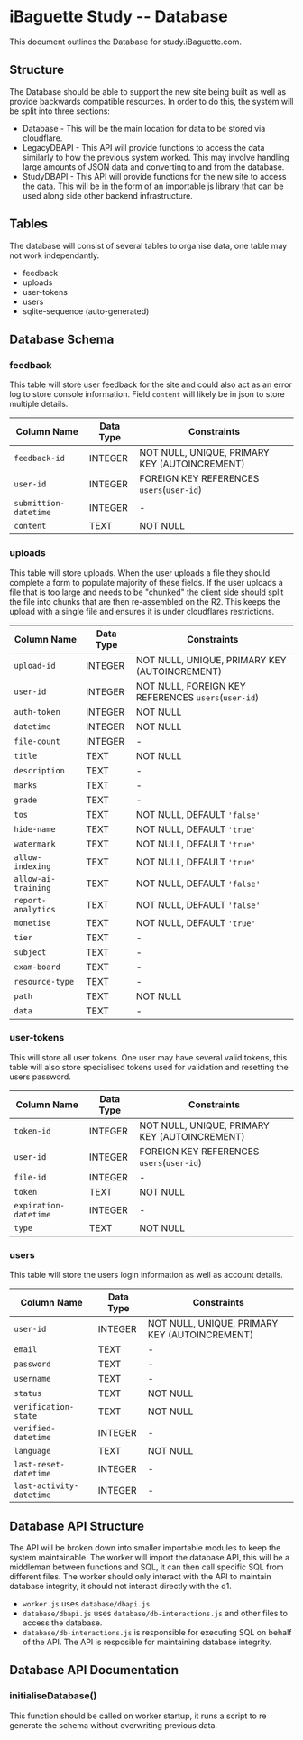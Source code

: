 # iBaguette Study -- Database
This document outlines the Database for study.iBaguette.com.

## Structure

The Database should be able to support the new site being built as well as provide backwards compatible resources.
In order to do this, the system will be split into three sections:
- Database - This will be the main location for data to be stored via cloudflare.
- LegacyDBAPI - This API will provide functions to access the data similarly to how the previous system worked. This may involve handling large amounts of JSON data and converting to and from the database.
- StudyDBAPI - This API will provide functions for the new site to access the data. This will be in the form of an importable js library that can be used along side other backend infrastructure.

## Tables

The database will consist of several tables to organise data, one table may not work independantly.
- feedback
- uploads
- user-tokens
- users
- sqlite-sequence (auto-generated)

## Database Schema

### feedback

This table will store user feedback for the site and could also act as an error log to store console information. Field `content` will likely be in json to store multiple details.

| Column Name            | Data Type | Constraints                                      |
|------------------------|----------|--------------------------------------------------|
| `feedback-id`         | INTEGER  | NOT NULL, UNIQUE, PRIMARY KEY (AUTOINCREMENT)   |
| `user-id`            | INTEGER  | FOREIGN KEY REFERENCES `users`(`user-id`)       |
| `submittion-datetime` | INTEGER  | -                                               |
| `content`            | TEXT     | NOT NULL                                        |

### uploads

This table will store uploads. When the user uploads a file they should complete a form to populate majority of these fields.
If the user uploads a file that is too large and needs to be "chunked" the client side should split the file into chunks that are then re-assembled on the R2. This keeps the upload with a single file and ensures it is under cloudflares restrictions.

| Column Name        | Data Type | Constraints                                      |
|--------------------|----------|--------------------------------------------------|
| `upload-id`       | INTEGER  | NOT NULL, UNIQUE, PRIMARY KEY (AUTOINCREMENT)   |
| `user-id`         | INTEGER  | NOT NULL, FOREIGN KEY REFERENCES `users`(`user-id`) |
| `auth-token`      | INTEGER  | NOT NULL                                        |
| `datetime`        | INTEGER  | NOT NULL                                        |
| `file-count`      | INTEGER  | -                                               |
| `title`          | TEXT     | NOT NULL                                        |
| `description`     | TEXT     | -                                               |
| `marks`          | TEXT     | -                                               |
| `grade`          | TEXT     | -                                               |
| `tos`            | TEXT     | NOT NULL, DEFAULT `'false'`                     |
| `hide-name`      | TEXT     | NOT NULL, DEFAULT `'true'`                      |
| `watermark`      | TEXT     | NOT NULL, DEFAULT `'true'`                      |
| `allow-indexing` | TEXT     | NOT NULL, DEFAULT `'true'`                      |
| `allow-ai-training` | TEXT  | NOT NULL, DEFAULT `'false'`                     |
| `report-analytics` | TEXT  | NOT NULL, DEFAULT `'false'`                     |
| `monetise`       | TEXT     | NOT NULL, DEFAULT `'true'`                      |
| `tier`           | TEXT     | -                                               |
| `subject`        | TEXT     | -                                               |
| `exam-board`     | TEXT     | -                                               |
| `resource-type`  | TEXT     | -                                               |
| `path`      | TEXT     | NOT NULL                                        |
| `data`      | TEXT     | -                                               |


### user-tokens

This will store all user tokens. One user may have several valid tokens, this table will also store specialised tokens used for validation and resetting the users password.

| Column Name            | Data Type | Constraints                                      |
|------------------------|----------|--------------------------------------------------|
| `token-id`           | INTEGER  | NOT NULL, UNIQUE, PRIMARY KEY (AUTOINCREMENT)   |
| `user-id`            | INTEGER  | FOREIGN KEY REFERENCES `users`(`user-id`)       |
| `file-id`            | INTEGER  | -                                               |
| `token`             | TEXT     | NOT NULL                                        |
| `expiration-datetime` | INTEGER  | -                                               |
| `type`              | TEXT     | NOT NULL                                        |

### users

This table will store the users login information as well as account details.

| Column Name             | Data Type | Constraints                                      |
|-------------------------|----------|--------------------------------------------------|
| `user-id`             | INTEGER  | NOT NULL, UNIQUE, PRIMARY KEY (AUTOINCREMENT)   |
| `email`              | TEXT     | -                                               |
| `password`           | TEXT     | -                                               |
| `username`           | TEXT     | -                                               |
| `status`             | TEXT     | NOT NULL                                        |
| `verification-state` | TEXT     | NOT NULL                                        |
| `verified-datetime`  | INTEGER  | -                                               |
| `language`           | TEXT     | NOT NULL                                        |
| `last-reset-datetime` | INTEGER  | -                                               |
| `last-activity-datetime` | INTEGER | -                                               |

## Database API Structure

The API will be broken down into smaller importable modules to keep the system maintainable.
The worker will import the database API, this will be a middleman between functions and SQL, it can then call specific SQL from different files. The worker should only interact with the API to maintain database integrity, it should not interact directly with the d1.

- `worker.js` uses `database/dbapi.js`
- `database/dbapi.js` uses `database/db-interactions.js` and other files to access the database.
- `database/db-interactions.js` is responsible for executing SQL on behalf of the API. The API is resposible for maintaining database integrity.

## Database API Documentation

### initialiseDatabase()

This function should be called on worker startup, it runs a script to re generate the schema without overwriting previous data.
